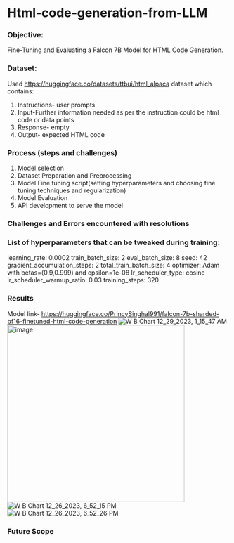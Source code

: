 # Html-code-generation-from-LLM


### Objective: 
Fine-Tuning and Evaluating a Falcon 7B Model for HTML Code Generation. 

### Dataset:
Used https://huggingface.co/datasets/ttbui/html_alpaca dataset which contains:
1. Instructions- user prompts
2. Input-Further information needed as per the instruction could be html code or data points 
3. Response- empty 
4. Output- expected HTML code


### Process (steps and challenges) 
1. Model selection
2. Dataset Preparation and Preprocessing 
3. Model Fine tuning script(setting hyperparameters and choosing fine tuning techniques and regularization) 
4. Model Evaluation
5. API development to serve the model

### Challenges and Errors encountered with resolutions 


### List of hyperparameters that can be tweaked during training: 
learning_rate: 0.0002
train_batch_size: 2
eval_batch_size: 8
seed: 42
gradient_accumulation_steps: 2
total_train_batch_size: 4
optimizer: Adam with betas=(0.9,0.999) and epsilon=1e-08
lr_scheduler_type: cosine
lr_scheduler_warmup_ratio: 0.03
training_steps: 320

### Results 
Model link- https://huggingface.co/PrincySinghal991/falcon-7b-sharded-bf16-finetuned-html-code-generation
![W B Chart 12_29_2023, 1_15_47 AM](https://github.com/PrincySinghal/Html-code-generation-from-LLM/assets/87893594/48e6f73a-5ec9-4116-afd3-2fa68ebd867e)
<img width="403" alt="image" src="https://github.com/PrincySinghal/Html-code-generation-from-LLM/assets/87893594/21b88108-3fc1-403f-b861-e66f76f24d9b">
![W B Chart 12_26_2023, 6_52_15 PM](https://github.com/PrincySinghal/Html-code-generation-from-LLM/assets/87893594/a77847dc-db45-452e-a626-df40d36bbdd4)
![W B Chart 12_26_2023, 6_52_26 PM](https://github.com/PrincySinghal/Html-code-generation-from-LLM/assets/87893594/e7bed244-3d21-4d38-b7c1-64139491446d)

### Future Scope 





